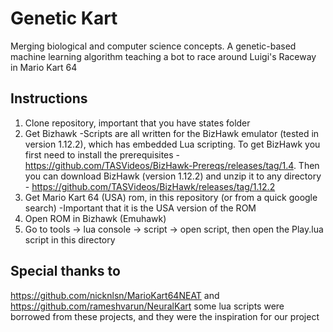 Genetic Kart
==========

Merging biological and computer science concepts.  A genetic-based machine learning algorithm teaching a bot to race around Luigi's Raceway in Mario Kart 64

Instructions
------------
1. Clone repository, important that you have states folder
2. Get Bizhawk
    -Scripts are all written for the BizHawk emulator (tested in version 1.12.2), which has embedded Lua scripting. To get BizHawk you first need to install the prerequisites - https://github.com/TASVideos/BizHawk-Prereqs/releases/tag/1.4. Then you can download BizHawk (version 1.12.2) and unzip it to any directory - https://github.com/TASVideos/BizHawk/releases/tag/1.12.2
3. Get Mario Kart 64 (USA) rom, in this repository (or from a quick google search)
    -Important that it is the USA version of the ROM
4. Open ROM in Bizhawk (Emuhawk)
5. Go to tools -> lua console -> script -> open script, then open the Play.lua script in this directory

Special thanks to
----------------
https://github.com/nicknlsn/MarioKart64NEAT
and 
https://github.com/rameshvarun/NeuralKart
some lua scripts were borrowed from these projects, and they were the inspiration for our project
